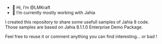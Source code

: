 - 👋 Hi, I’m @LMKraft
- 🌱 I’m currently mostly working with Jahia

I created this repository to share some usefull samples of Jahia 8 code.
Those samples are based on Jahia 8.1.1.0 Enterprise Demo Package.

Feel free to reuse it or comment anything you can find interesting... or bad !
